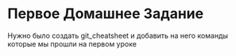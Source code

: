 # Первое Домашнее Задание

Нужно было создать git_cheatsheet и добавить на него команды которые мы прошли на первом уроке